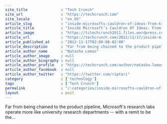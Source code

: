 ```yaml
---
site_title               : "Tech Crunch"
site_url                 : "https://techcrunch.com"
site_locale              : "en_US"
article_slug             : "inside-microsofts-cauldron-of-ideas-from-kinect-bing-and-killing-the-blue-screen-of-death-to-code-that-can-learn-pixels-you-can-hold-and-drugs-compiled-from-dna"
article_title            : "Inside Microsoft’s Cauldron Of Ideas: From Kinect, Bing And Killing The Blue Screen Of Death, To Code That Can Learn, Pixels You Can Hold And Drugs Compiled From DNA"
article_image            : "https://tctechcrunch2011.files.wordpress.com/2012/11/screen-shot-2012-11-16-at-21-13-30.png?w=178&h=71&crop=1"
article_url              : "https://techcrunch.com/2012/11/17/inside-microsofts-cauldron-of-ideas-from-kinect-bing-and-killing-the-blue-screen-of-death-to-code-that-can-learn-pixels-you-can-hold-and-drugs-compiled-from-dna/"
article_published_at     : "2012-11-17T02:00:08-02:00"
article_description      : "Far from being chained to the product pipeline, Microsoft's research labs operate more like university research departments -- with a remit to be the..."
article_author_name      : "Natasha Lomas"
article_author_image     : null
article_author_biography : null
article_author_profile   : "https://techcrunch.com/author/natasha-lomas/"
article_author_facebook  : null
article_author_twitter   : "https://twitter.com/riptari"
category                 : ['technology']
tags                     : ['Tech Crunch']
permalink                : "/:categories/inside-microsofts-cauldron-of-ideas-from-kinect-bing-and-killing-the-blue-screen-of-death-to-code-that-can-learn-pixels-you-can-hold-and-drugs-compiled-from-dna/"
layout                   : post
---
```


Far from being chained to the product pipeline, Microsoft's research labs operate more like university research departments -- with a remit to be the...
